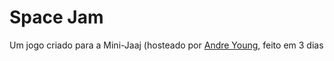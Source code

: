 # Space Jam
 
Um jogo criado para a Mini-Jaaj (hosteado por [Andre Young](https://www.youtube.com/user/n00berplayer), feito em 3 dias
